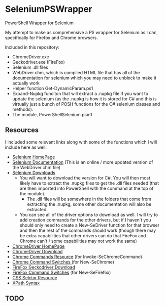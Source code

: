 # SeleniumPSWrapper
PowerShell Wrapper for Selenium

My attempt to make as comprehensive a PS wrapper for Selenium as I can, specifically for Firefox and Chrome browsers.

Included in this repository:
* ChromeDriver.exe 
* Geckodriver.exe (FireFox)
* Selenium .dll files 
* WebDriver.chm, which is complied HTML file that has all of the documentation for selenium which you may need to unblock to make it actually work 
* Helper function Get-DynamicParam.ps1
* Expand-Nupkg funciton that will extract a .nupkg file if you want to update the selenium (as the .nupkg is how it is stored for C# and this is virtually just a bunch of POSH functions for the C# selenium classes and methods).
* The module, PowerShellSelenium.psm1

## Resources
I included some relevant links along with some of the functions which I will include here as well:
* [Selenium HomePage](https://www.seleniumhq.org/)
* [Selenium Documentation](https://seleniumhq.github.io/selenium/docs/api/dotnet/index.html) (This is an online / more updated version of the WebDriver.chm file)
* [Selenium Downloads](https://www.seleniumhq.org/download/)
    * You will want to download the version for C#. You will then most likely have to extract the .nupkg files to get the .dll files needed (that are then imported into PowerShell with the command at the top of the module).
        * The .dll files will be somewhere in the folders that come from extracting the .nupkg, some other documentation will also be extracted.
    * You can see all of the driver options to download as well. I will try to add creation commands for the other drivers, but if I haven't you should only need to create a New-SeDriver function for that browser and then the rest of the commands should work (though there may be extra capabilities that other drivers can do that FireFox and Chrome can't / some capabilities may not work the same)
* [ChromeDriver HomePage](http://chromedriver.chromium.org/)
* [ChromeDriver Download](http://chromedriver.chromium.org/downloads)
* [Chrome Commands Resource](https://chromedevtools.github.io/devtools-protocol/) (for Invoke-SeChromeCommand)
* [Chrome Command Switches ](https://peter.sh/experiments/chromium-command-line-switches/) (for New-SeChrome)
* [FireFox Geckodriver Download](https://github.com/mozilla/geckodriver/releases)
* [FireFox Command Switches](https://developer.mozilla.org/en-US/docs/Mozilla/Command_Line_Options#Original_Document_Information) (for New-SeFirefox)
* [CSS Selctor Resource](https://www.w3schools.com/cssref/css_selectors.asp)
* [XPath Syntax](https://www.w3schools.com/xml/xpath_syntax.asp)

## TODO